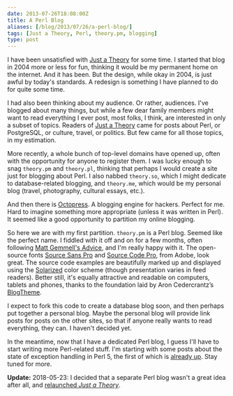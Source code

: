 ```yaml
--- 
date: 2013-07-26T18:08:00Z
title: A Perl Blog
aliases: [/blog/2013/07/26/a-perl-blog/]
tags: [Just a Theory, Perl, theory.pm, blogging]
type: post
---
```


I have been unsatisfied with [Just a Theory] for some time. I started that
blog in 2004 more or less for fun, thinking it would be my permanent home on
the internet. And it has been. But the design, while okay in 2004, is just
awful by today's standards. A redesign is something I have planned to do for
quite some time.

I had also been thinking about my audience. Or rather, audiences. I've blogged
about many things, but while a few dear family members might want to read
everything I ever post, most folks, I think, are interested in only a subset
of topics. Readers of [Just a Theory] came for posts about Perl, or
PostgreSQL, or culture, travel, or politics. But few came for all those
topics, in my estimation.

More recently, a whole bunch of top-level domains have opened up, often with
the opportunity for anyone to register them. I was lucky enough to snag
`theory.pm` and `theory.pl`, thinking that perhaps I would create a site just
for blogging about Perl. I also nabbed `theory.so`, which I might dedicate to
database-related blogging, and `theory.me`, which would be my personal blog
(travel, photography, cultural essays, etc.).

And then there is [Octopress]. A blogging engine for hackers. Perfect for me.
Hard to imagine something more appropriate (unless it was written in Perl). It
seemed like a good opportunity to partition my online blogging.

So here we are with my first partition. `theory.pm` is a Perl blog. Seemed
like the perfect name. I fiddled with it off and on for a few months, often
following [Matt Gemmell's Advice], and I'm really happy with it. The
open-source fonts [Source Sans Pro] and [Source Code Pro], from Adobe, look
great. The source code examples are beautifully marked up and displayed using
the [Solarized] color scheme (though presentation varies in feed readers).
Better still, it's equally attractive and readable on computers, tablets and
phones, thanks to the foundation laid by Aron Cedercrantz’s [BlogTheme].

I expect to fork this code to create a database blog soon, and then perhaps
put together a personal blog. Maybe the personal blog will provide link posts
for posts on the other sites, so that if anyone really wants to read
everything, they can. I haven't decided yet.

In the meantime, now that I have a dedicated Perl blog, I guess I'll have to
start writing more Perl-related stuff. I'm starting with some posts about the
state of exception handling in Perl 5, the first of which is [already up]. Stay
tuned for more.

**Update:** 2018-05-23: I decided that a separate Perl blog wasn't a great idea
after all, and [relaunched *Just a Theory*].

  [Just a Theory]: http://justatheory.com/
  [Octopress]: http://octopress.org
  [Solarized]: http://ethanschoonover.com/solarized
  [Matt Gemmell's Advice]: http://mattgemmell.com/2013/05/22/designing-blogs-for-readers/
  [Source Sans Pro]: https://github.com/adobe/source-sans-pro
  [Source Code Pro]: https://github.com/adobe/source-code-pro
  [Solarized]: http://ethanschoonover.com/solarized
  [BlogTheme]: https://github.com/rastersize/BlogTheme
  [already up]: /exceptions/2013/07/26/trying-times/
  [relaunched *Just a Theory*]: https://justatheory.com/

